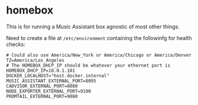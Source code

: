 # homebox

This is for running a Music Assistant box agnostic of most other things.

Need to create a file at `/etc/environment` containing the followinfg for health checks:

```
# Could also use America/New_York or America/Chicago or America/Denver
TZ=America/Los_Angeles
# The HOMEBOX_DHCP_IP should be whatever your ethernet port is
HOMEBOX_DHCP_IP=10.0.1.101
DOCKER_LOCALHOST="host.docker.internal"
MUSIC_ASSISTANT_EXTERNAL_PORT=8095
CADVISOR_EXTERNAL_PORT=8080
NODE_EXPORTER_EXTERNAL_PORT=9100
PROMTAIL_EXTERNAL_PORT=9080
```
